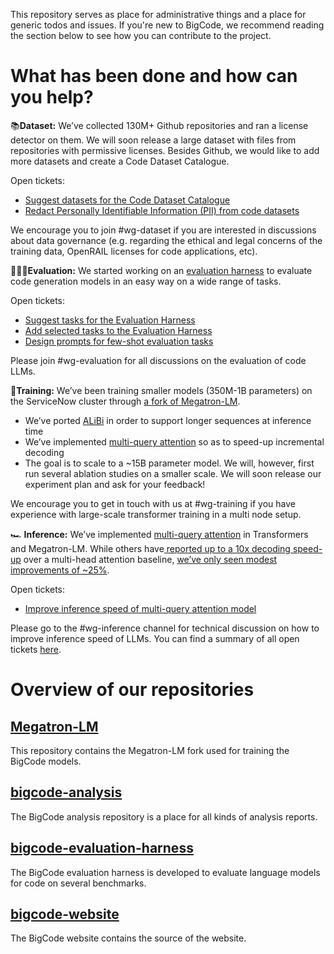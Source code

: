 This repository serves as place for administrative things and a place for generic todos and issues. If you're new to BigCode, we recommend reading the section below to see how you can contribute to the project. 

# What has been done and how can you help?

📚**Dataset:** We’ve collected 130M+ Github repositories and ran a license detector on them. We will soon release a large dataset with files from repositories with permissive licenses. Besides Github, we would like to add more datasets and create a Code Dataset Catalogue. 

Open tickets:
* [Suggest datasets for the Code Dataset Catalogue](https://github.com/bigcode-project/admin/issues/15)
* [Redact Personally Identifiable Information (PII) from code datasets](https://github.com/bigcode-project/admin/issues/9)

We encourage you to join #wg-dataset if you are interested in discussions about data governance (e.g. regarding the ethical and legal concerns of the training data, OpenRAIL licenses for code applications, etc). 

🕵🏻‍♀️**Evaluation:** We started working on an [evaluation harness](https://github.com/bigcode-project/bigcode-evaluation-harness) to evaluate code generation models in an easy way on a wide range of tasks.

Open tickets:
* [Suggest tasks for the Evaluation Harness](https://github.com/bigcode-project/admin/issues/17)
* [Add selected tasks to the Evaluation Harness](https://github.com/bigcode-project/admin/issues/16)
* [Design prompts for few-shot evaluation tasks](https://github.com/bigcode-project/admin/issues/19) 

Please join #wg-evaluation for all discussions on the evaluation of code LLMs.

💪**Training:** We’ve been training smaller models (350M-1B parameters) on the ServiceNow cluster through [a fork of Megatron-LM](https://github.com/bigcode-project/Megatron-LM). 
* We’ve ported [ALiBi](https://arxiv.org/abs/2108.12409)  in order to support longer sequences at inference time
* We’ve implemented [multi-query attention](https://arxiv.org/abs/1911.02150) so as to speed-up incremental decoding
* The goal is to scale to a ~15B parameter model. We will, however, first run several ablation studies on a smaller scale. We will soon release our experiment plan and ask for your feedback!

We encourage you to get in touch with us at #wg-training if you have experience with large-scale transformer training in a multi node setup. 

🏎 **Inference:** We’ve implemented [multi-query attention](https://arxiv.org/abs/1911.02150) in Transformers and Megatron-LM. While others have[ reported up to a 10x decoding speed-up](https://arxiv.org/abs/1911.02150) over a multi-head attention baseline, [we’ve only seen modest improvements of ~25%](https://github.com/bigcode-project/transformers/issues/1). 

Open tickets:
* [Improve inference speed of multi-query attention model ](https://github.com/bigcode-project/admin/issues/18)

Please go to the #wg-inference channel for technical discussion on how to improve inference speed of LLMs. You can find a summary of all open tickets [here](https://github.com/orgs/bigcode-project/projects/1/views/1?filterQuery=label%3A%22help+wanted%22). 

# Overview of our repositories

## [Megatron-LM](https://github.com/bigcode-project/Megatron-LM)
This repository contains the Megatron-LM fork used for training the BigCode models.

## [bigcode-analysis](https://github.com/bigcode-project/bigcode-analysis)
The BigCode analysis repository is a place for all kinds of analysis reports.

## [bigcode-evaluation-harness](https://github.com/bigcode-project/bigcode-evaluation-harness)
The BigCode evaluation harness is developed to evaluate language models for code on several benchmarks.

## [bigcode-website](https://github.com/bigcode-project/bigcode-website)
The BigCode website contains the source of the website.
